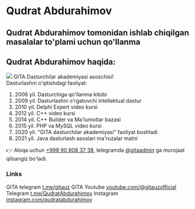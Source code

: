 <h1>Qudrat Abdurahimov</h1>
<h2>Qudrat Abdurahimov tomonidan ishlab chiqilgan masalalar to'plami uchun qo'llanma</h2>
<h2>Qudrat Abdurahimov haqida:</h2>
<p><img src="https://yt3.googleusercontent.com/Cdb3TmnasTWB4YkOH5dd26NtIff0TcqD_XYdO03P7zyr5dazkKdqv_SrbP5sNFuvoBrehM7x=s176-c-k-c0x00ffffff-no-rj">  
GITA Dasturchilar akademiyasi asoschisi!<br>
Dasturlashni o'qitishdagi faoliyat:<br>
<ol>
  <li>2006 yil. Dasturchiga qo'llanma kitobi</li>  
  <li>2009 yil. Dasturlashni o'rgatuvchi intellektual dastur</li>  
  <li>2010 yil. Delphi Expert video kursi</li>  
  <li>2012 yil. C++ video kursi</li>  
  <li>2014 yil. C++ Builder va Ma'lumotlar bazasi</li>  
  <li>2015 yil. PHP va MySQL video kursi</li>  
  <li>2020 yil. "GITA dasturchilar akademiyasi" faoliyat boshladi</li>  
  <li>2021 yil. Java dasturlash asoslari ma'ruzalar matni</li>  
</ol>
👉 Aloqa uchun  <a href="tel:908083738">+998 90 808 37 38</a>, telegramda <a href="https://t.me/GitaAdmin">@gitaadmin</a> ga murojaat qilsangiz bo'ladi.
</p>
<h3>Links</h3> 
GITA telegram
<a href="https://t.me/gitauz">t.me/gitauz</a>
GITA Youtube
<a href="https://youtube.com/@gitauzofficial">youtube.com/@gitauzofficial</a>
Telegram
<a href="https://t.me/QudratAbdurahimov">t.me/QudratAbdurahimov</a>
Instagram
<a href="https://instagram.com/qudratabdurahimov">instagram.com/qudratabdurahimov</a>
